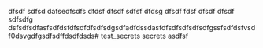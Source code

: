dfsdf
sdfsd
dafsedfsdfs
dfdsf
dfsdf
sdfsf
dfdsg
dfsdf
fdsf
dfsdf
dfsdf
sdfsdfg
dsfsdfsdfasfsdfdsfdfsdfdfsdfsdgsdfadfdssdasfdfsdfsdfsdfsdfgssfsdfdsfvsdf0dsvgdfgsdfsdffdsdfdsds# test_secrets
secrets
asdfsf
